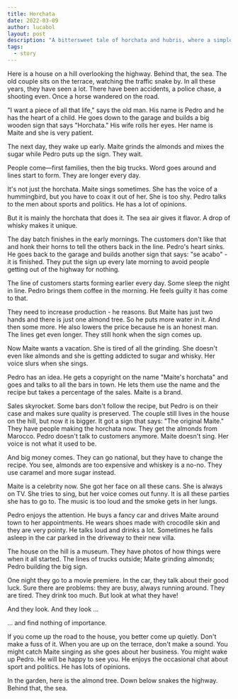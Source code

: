 ```yaml
---
title: Horchata
date: 2022-03-09
author: lucabol
layout: post
description: "A bittersweet tale of horchata and hubris, where a simple almond drink becomes a corporate empire. Watch as success slowly dilutes not just the recipe, but the very souls of Pedro and Maite, until they discover that sometimes the sweetest things in life can't be bottled or branded"
tags:
  - story
---
```

Here is a house on a hill overlooking the highway. Behind that, the sea. The old couple sits on the terrace, watching the traffic snake by. In all these years, they have seen a lot. There have been accidents, a police chase, a shooting even. Once a horse wandered on the road.

"I want a piece of all that life," says the old man. His name is Pedro and he has the heart of a child. He goes down to the garage and builds a big wooden sign that says "Horchata." His wife rolls her eyes. Her name is Maite and she is very patient.

The next day, they wake up early. Maite grinds the almonds and mixes the sugar while Pedro puts up the sign. They wait.

People come—first families, then the big trucks. Word goes around and lines start to form. They are longer every day.

It's not just the horchata. Maite sings sometimes. She has the voice of a hummingbird, but you have to coax it out of her. She is too shy. Pedro talks to the men about sports and politics. He has a lot of opinions.

But it is mainly the horchata that does it. The sea air gives it flavor. A drop of whisky makes it unique.

The day batch finishes in the early mornings. The customers don't like that and honk their horns to tell the others back in the line. Pedro's heart sinks. He goes back to the garage and builds another sign that says: "se acabo" - it is finished. They put the sign up every late morning to avoid people getting out of the highway for nothing.

The line of customers starts forming earlier every day. Some sleep the night in line. Pedro brings them coffee in the morning. He feels guilty it has come to that.

They need to increase production - he reasons. But Maite has just two hands and there is just one almond tree. So he puts more water in it. And then some more. He also lowers the price because he is an honest man. The lines get even longer. They still honk when the sign comes up.

Now Maite wants a vacation. She is tired of all the grinding. She doesn't even like almonds and she is getting addicted to sugar and whisky. Her voice slurs when she sings.

Pedro has an idea. He gets a copyright on the name "Maite's horchata" and goes and talks to all the bars in town. He lets them use the name and the recipe but takes a percentage of the sales. Maite is a brand.

Sales skyrocket. Some bars don't follow the recipe, but Pedro is on their case and makes sure quality is preserved. The couple still lives in the house on the hill, but now it is bigger. It got a sign that says: "The original Maite." They have people making the horchata now. They get the almonds from Marocco. Pedro doesn't talk to customers anymore. Maite doesn't sing. Her voice is not what it used to be.

And big money comes. They can go national, but they have to change the recipe. You see, almonds are too expensive and whiskey is a no-no. They use caramel and more sugar instead.

Maite is a celebrity now. She got her face on all these cans. She is always on TV. She tries to sing, but her voice comes out funny. It is all these parties she has to go to. The music is too loud and the smoke gets in her lungs.

Pedro enjoys the attention. He buys a fancy car and drives Maite around town to her appointments. He wears shoes made with crocodile skin and they are very pointy. He talks loud and drinks a lot. Sometimes he falls asleep in the car parked in the driveway to their new villa.

The house on the hill is a museum. They have photos of how things were when it all started. The lines of trucks outside; Maite grinding almonds; Pedro building the big sign.

One night they go to a movie premiere. In the car, they talk about their good luck. Sure there are problems: they are busy, always running around. They are tired. They drink too much. But look at what they have!

And they look. And they look ...

... and find nothing of importance.

If you come up the road to the house, you better come up quietly. Don't make a fuss of it. When you are up on the terrace, don't make a sound. You might catch Maite singing as she goes about her business. You might wake up Pedro. He will be happy to see you. He enjoys the occasional chat about sport and politics. He has lots of opinions.

In the garden, here is the almond tree. Down below snakes the highway. Behind that, the sea.
